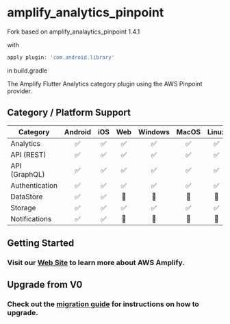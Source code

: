 # amplify_analytics_pinpoint

Fork based on amplify_analaytics_pinpoint 1.4.1 

with 
``` gradle
apply plugin: 'com.android.library'
```
in build.gradle

The Amplify Flutter Analytics category plugin using the AWS Pinpoint provider.

## Category / Platform Support

| Category       | Android | iOS | Web | Windows | MacOS | Linux |
| -------------- | :-----: | :-: | :-: | :-----: | :---: | :---: |
| Analytics      |   ✅    | ✅  | ✅  |   ✅    |  ✅   |  ✅   |
| API (REST)     |   ✅    | ✅  | ✅  |   ✅    |  ✅   |  ✅   |
| API (GraphQL)  |   ✅    | ✅  | ✅  |   ✅    |  ✅   |  ✅   |
| Authentication |   ✅    | ✅  | ✅  |   ✅    |  ✅   |  ✅   |
| DataStore      |   ✅    | ✅  | 🔴  |   🔴    |  🔴   |  🔴   |
| Storage        |   ✅    | ✅  | ✅  |   ✅    |  ✅   |  ✅   |
| Notifications  |   ✅    | ✅  | 🔴  |   🔴    |  🔴   |  🔴   |

## Getting Started

### Visit our [Web Site](https://docs.amplify.aws/) to learn more about AWS Amplify.

## Upgrade from V0

### Check out the [migration guide](https://docs.amplify.aws/lib/project-setup/upgrade-guide/q/platform/flutter/) for instructions on how to upgrade.
